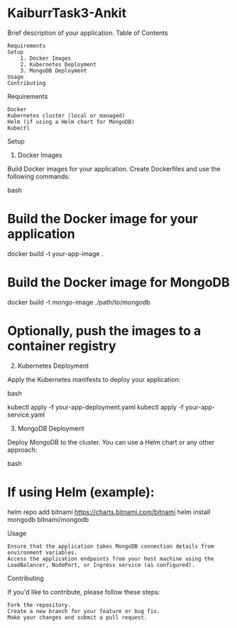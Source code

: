 # KaiburrTask3-Ankit

Brief description of your application.
Table of Contents

    Requirements
    Setup
        1. Docker Images
        2. Kubernetes Deployment
        3. MongoDB Deployment
    Usage
    Contributing
Requirements

    Docker
    Kubernetes cluster (local or managed)
    Helm (if using a Helm chart for MongoDB)
    Kubectl

Setup
1. Docker Images

Build Docker images for your application. Create Dockerfiles and use the following commands:

bash

# Build the Docker image for your application
docker build -t your-app-image .

# Build the Docker image for MongoDB
docker build -t mongo-image ./path/to/mongodb

# Optionally, push the images to a container registry

2. Kubernetes Deployment

Apply the Kubernetes manifests to deploy your application:

bash

kubectl apply -f your-app-deployment.yaml
kubectl apply -f your-app-service.yaml

3. MongoDB Deployment

Deploy MongoDB to the cluster. You can use a Helm chart or any other approach:

bash

# If using Helm (example):
helm repo add bitnami https://charts.bitnami.com/bitnami
helm install mongodb bitnami/mongodb

Usage

    Ensure that the application takes MongoDB connection details from environment variables.
    Access the application endpoints from your host machine using the LoadBalancer, NodePort, or Ingress service (as configured).

Contributing

If you'd like to contribute, please follow these steps:

    Fork the repository.
    Create a new branch for your feature or bug fix.
    Make your changes and submit a pull request.
